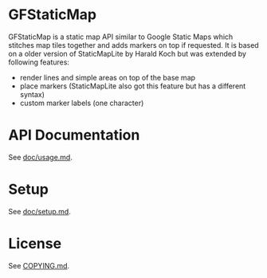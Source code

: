 # GFStaticMap

GFStaticMap is a static map API similar to Google Static Maps which stitches map
tiles together and adds markers on top if requested. It is based on a older version
of StaticMapLite by Harald Koch but was extended by following features:

* render lines and simple areas on top of the base map
* place markers (StaticMapLite also got this feature but has a different syntax)
* custom marker labels (one character)

# API Documentation

See [doc/usage.md](doc/usage.md).


# Setup

See [doc/setup.md](doc/setup.md).


# License

See [COPYING.md](COPYING.md).
